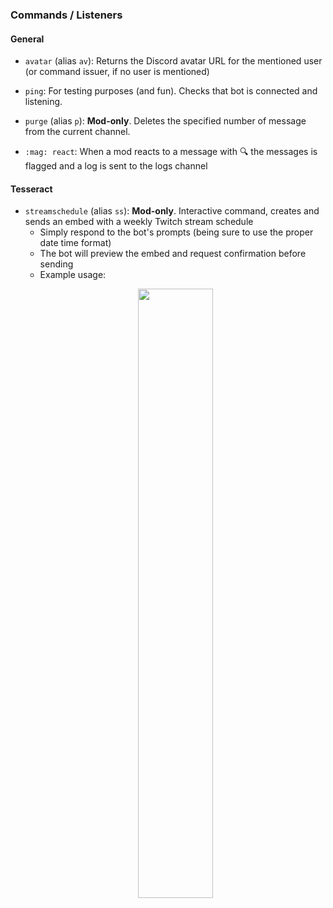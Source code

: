 ### Commands / Listeners

#### General

- `avatar` (alias `av`): Returns the Discord avatar URL for the mentioned user (or command issuer, if no user is mentioned)

- `ping`: For testing purposes (and fun). Checks that bot is connected and listening. 

- `purge` (alias `p`): **Mod-only**. Deletes the specified number of message from the current channel.

- `:mag: react`: When a mod reacts to a message with :mag: the messages is flagged and a log is sent to the logs channel

#### Tesseract

- `streamschedule` (alias `ss`): **Mod-only**. Interactive command, creates and sends an embed with a weekly Twitch stream schedule 
    - Simply respond to the bot's prompts (being sure to use the proper date time format)
    - The bot will preview the embed and request confirmation before sending 
    - Example usage: 
    <p align="center">
        <img src="docs/img/ss_example.gif" width="50%"/>
    </p>

